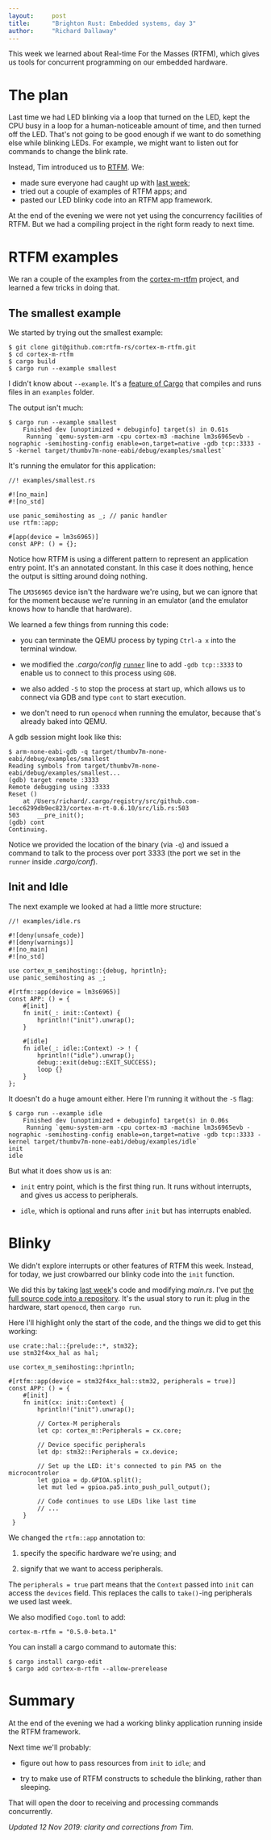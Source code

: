 ```yaml
---
layout:     post
title:      "Brighton Rust: Embedded systems, day 3"
author:     "Richard Dallaway"
---
```


This week we learned about Real-time For the Masses (RTFM),
which gives us tools for concurrent programming on our embedded hardware.

[repository]: https://github.com/d6y/rust-brighton-embedded-day-3
[main]: https://github.com/d6y/rust-brighton-embedded-day-3/blob/master/src/main.rs
[RTFM]: https://rtfm.rs/0.5/book/en/
[cortex-m-rtfm]: https://github.com/rtfm-rs/cortex-m-rtfm
[last week]: https://richard.dallaway.com/2019/10/31/embedded-2.html
[examples]: https://doc.rust-lang.org/cargo/reference/manifest.html#examples
[runner]: https://github.com/rtfm-rs/cortex-m-rtfm/blob/72e84cb297ef06d9496d18402bc8ea2d88cd1665/.cargo/config#L5

<!-- break -->

# The plan

Last time we had LED blinking via a loop that turned on the LED,
kept the CPU busy in a loop for a human-noticeable amount of time,
and then turned off the LED.
That's not going to be good enough if we want to do something else
while blinking LEDs.
For example, we might want to listen out for commands to change the blink rate.

Instead, Tim introduced us to [RTFM]. We:

- made sure everyone had caught up with [last week];
- tried out a couple of examples of RTFM apps; and
- pasted our LED blinky code into an RTFM app framework.

At the end of the evening we were not yet using the concurrency facilities of RTFM.
But we had a compiling project in the right form ready to next time.

# RTFM examples

We ran a couple of the examples from the [cortex-m-rtfm] project,
and learned a few tricks in doing that.

## The smallest example

We started by trying out the smallest example:

```
$ git clone git@github.com:rtfm-rs/cortex-m-rtfm.git
$ cd cortex-m-rtfm
$ cargo build
$ cargo run --example smallest
```

I didn't know about `--example`.
It's a [feature of Cargo][examples] that compiles and runs files in an `examples` folder.

The output isn't much:

```
$ cargo run --example smallest
    Finished dev [unoptimized + debuginfo] target(s) in 0.61s
     Running `qemu-system-arm -cpu cortex-m3 -machine lm3s6965evb -nographic -semihosting-config enable=on,target=native -gdb tcp::3333 -S -kernel target/thumbv7m-none-eabi/debug/examples/smallest`
```

It's running the emulator for this application:

```
//! examples/smallest.rs

#![no_main]
#![no_std]

use panic_semihosting as _; // panic handler
use rtfm::app;

#[app(device = lm3s6965)]
const APP: () = {};
```

Notice how RTFM is using a different pattern to represent an application entry point.
It's an annotated constant. In this case it does nothing, hence the output is sitting around doing nothing. 

The `LM3S6965` device isn't the hardware we're using, 
but we can ignore that for the moment because we're running in an emulator
(and the emulator knows how to handle that hardware).

We learned a few things from running this code:

- you can terminate the QEMU process by typing `Ctrl-a x` into the terminal window.

- we modified the _.cargo/config_ [`runner`][runner] line to add `-gdb tcp::3333` to enable us to connect to this process using `GDB`.

- we also added `-S` to stop the process at start up, which allows us to connect via GDB and type `cont` to start execution.

- we don't need to run `openocd` when running the emulator, because that's already baked into QEMU.

A gdb session might look like this:

```
$ arm-none-eabi-gdb -q target/thumbv7m-none-eabi/debug/examples/smallest
Reading symbols from target/thumbv7m-none-eabi/debug/examples/smallest...
(gdb) target remote :3333
Remote debugging using :3333
Reset ()
    at /Users/richard/.cargo/registry/src/github.com-1ecc6299db9ec823/cortex-m-rt-0.6.10/src/lib.rs:503
503	    __pre_init();
(gdb) cont
Continuing.
```

Notice we provided the location of the binary (via `-q`)
and issued a command to talk to the process over port 3333
(the port we set in the `runner` inside _.cargo/conf_).

## Init and Idle

The next example we looked at had a little more structure:

```
//! examples/idle.rs

#![deny(unsafe_code)]
#![deny(warnings)]
#![no_main]
#![no_std]

use cortex_m_semihosting::{debug, hprintln};
use panic_semihosting as _;

#[rtfm::app(device = lm3s6965)]
const APP: () = {
    #[init]
    fn init(_: init::Context) {
        hprintln!("init").unwrap();
    }

    #[idle]
    fn idle(_: idle::Context) -> ! {
        hprintln!("idle").unwrap();
        debug::exit(debug::EXIT_SUCCESS);
        loop {}
    }
};
```

It doesn't do a huge amount either.
Here I'm running it without the `-S` flag:

```
$ cargo run --example idle
    Finished dev [unoptimized + debuginfo] target(s) in 0.06s
     Running `qemu-system-arm -cpu cortex-m3 -machine lm3s6965evb -nographic -semihosting-config enable=on,target=native -gdb tcp::3333 -kernel target/thumbv7m-none-eabi/debug/examples/idle`
init
idle
```

But what it does show us is an:

- `init` entry point, which is the first thing run. It runs without interrupts,
and gives us access to peripherals.

- `idle`, which is optional and runs after `init` but has interrupts enabled.

# Blinky

We didn't explore interrupts or other features of RTFM this week.
Instead, for today, we just crowbarred our blinky code into the `init` function.

We did this by taking [last week]'s code and modifying _main.rs_.
I've put [the full source code into a repository][main].
It's the usual story to run it: plug in the hardware, start `openocd`, then `cargo run`.


Here I'll highlight only the start of the code, 
and the things we did to get this working:

```
use crate::hal::{prelude::*, stm32};
use stm32f4xx_hal as hal;

use cortex_m_semihosting::hprintln;

#[rtfm::app(device = stm32f4xx_hal::stm32, peripherals = true)]
const APP: () = {
    #[init]
    fn init(cx: init::Context) {
        hprintln!("init").unwrap();

        // Cortex-M peripherals
        let cp: cortex_m::Peripherals = cx.core;

        // Device specific peripherals
        let dp: stm32::Peripherals = cx.device;

        // Set up the LED: it's connected to pin PA5 on the microcontroler
        let gpioa = dp.GPIOA.split();
        let mut led = gpioa.pa5.into_push_pull_output();

        // Code continues to use LEDs like last time
        // ...
    }
 }
 ```

We changed the `rtfm::app` annotation to:

1. specify the specific hardware we're using; and

2. signify that we want to access peripherals.

The `peripherals = true` part means that the `Context` passed into `init`
can access the `devices` field.
This replaces the calls to `take()`-ing peripherals we used last week.

We also modified `Cogo.toml` to add:

```
cortex-m-rtfm = "0.5.0-beta.1"
```

You can install a cargo command to automate this:

```
$ cargo install cargo-edit
$ cargo add cortex-m-rtfm --allow-prerelease
```


# Summary

At the end of the evening we had a working blinky application
running inside the RTFM framework.

Next time we'll probably:

- figure out how to pass resources from `init` to `idle`; and

- try to make use of RTFM constructs
to schedule the blinking, rather than sleeping.


That will open the door to receiving and processing commands concurrently.

_Updated 12 Nov 2019: clarity and corrections from Tim._

